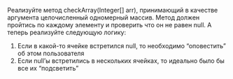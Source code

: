 Реализуйте метод checkArray(Integer[] arr), принимающий в качестве аргумента целочисленный одномерный массив.
Метод должен пройтись по каждому элементу и проверить что он не равен null.
А теперь реализуйте следующую логику:
1. Если в какой-то ячейке встретился null, то необходимо “оповестить” об этом пользователя
2. Если null’ы встретились в нескольких ячейках, то идеально было бы все их “подсветить”